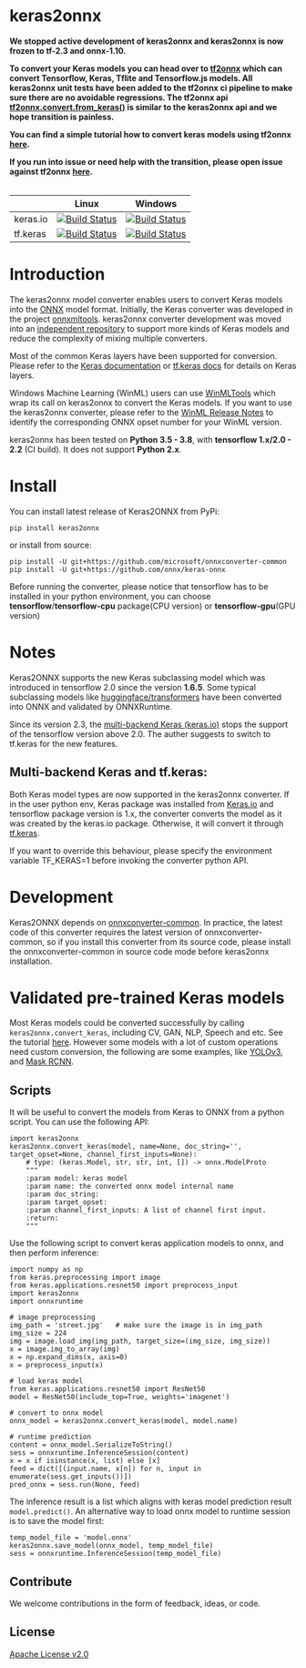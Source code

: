 <!--- SPDX-License-Identifier: Apache-2.0 -->

# keras2onnx

<b>
We stopped active development of keras2onnx and keras2onnx is now frozen to tf-2.3 and onnx-1.10.

To convert your Keras models you can head over to [tf2onnx](https://github.com/onnx/tensorflow-onnx) which can convert Tensorflow, Keras, Tflite and Tensorflow.js models. All keras2onnx unit tests have been added to the tf2onnx ci pipeline to make sure there are no avoidable regressions. The tf2onnx api [tf2onnx.convert.from_keras()](https://github.com/onnx/tensorflow-onnx#from_keras-tf-20-and-newer) is similar to the keras2onnx api and we hope transition is painless.

You can find a simple tutorial how to convert keras models using tf2onnx [here](https://github.com/onnx/tensorflow-onnx/blob/master/tutorials/keras-resnet50.ipynb).

If you run into issue or need help with the transition, please open issue against tf2onnx [here](https://github.com/onnx/tensorflow-onnx/issues).
</b>
<br/>
<br/>



|          | Linux | Windows |
|----------|-------|---------|
| keras.io | [![Build Status](https://dev.azure.com/onnxmltools/ketone/_apis/build/status/linux-conda-ci?branchName=master)](https://dev.azure.com/onnxmltools/ketone/_build/latest?definitionId=9&branchName=master) | [![Build Status](https://dev.azure.com/onnxmltools/ketone/_apis/build/status/win32-conda-ci?branchName=master)](https://dev.azure.com/onnxmltools/ketone/_build/latest?definitionId=10&branchName=master) |
| tf.keras | [![Build Status](https://dev.azure.com/onnxmltools/ketone/_apis/build/status/linux-tf-keras-ci?branchName=master)](https://dev.azure.com/onnxmltools/ketone/_build/latest?definitionId=19&branchName=master) | [![Build Status](https://dev.azure.com/onnxmltools/ketone/_apis/build/status/win32-tf-keras-CI?branchName=master)](https://dev.azure.com/onnxmltools/ketone/_build/latest?definitionId=20&branchName=master) |


# Introduction
The keras2onnx model converter enables users to convert Keras models into the [ONNX](https://onnx.ai) model format.
Initially, the Keras converter was developed in the project [onnxmltools](https://github.com/onnx/onnxmltools). keras2onnx converter development was moved into an [independent repository](https://github.com/onnx/keras-onnx) to support more kinds of Keras models and reduce the complexity of mixing multiple converters.

Most of the common Keras layers have been supported for conversion. Please refer to the [Keras documentation](https://keras.io/layers/about-keras-layers/) or [tf.keras docs](https://www.tensorflow.org/api_docs/python/tf/keras/layers) for details on Keras layers.

Windows Machine Learning (WinML) users can use [WinMLTools](https://docs.microsoft.com/en-us/windows/ai/windows-ml/convert-model-winmltools) which wrap its call on keras2onnx to convert the Keras models. If you want to use the keras2onnx converter, please refer to the [WinML Release Notes](https://docs.microsoft.com/en-us/windows/ai/windows-ml/release-notes) to identify the corresponding ONNX opset number for your WinML version.

keras2onnx has been tested on **Python 3.5 - 3.8**, with **tensorflow 1.x/2.0 - 2.2**  (CI build). It does not support **Python 2.x**.

# Install
You can install latest release of Keras2ONNX from PyPi:

```
pip install keras2onnx
```
or install from source:

```
pip install -U git+https://github.com/microsoft/onnxconverter-common
pip install -U git+https://github.com/onnx/keras-onnx
```
Before running the converter, please notice that tensorflow has to be installed in your python environment,
you can choose **tensorflow**/**tensorflow-cpu** package(CPU version) or **tensorflow-gpu**(GPU version)

# Notes
Keras2ONNX supports the new Keras subclassing model which was introduced in tensorflow 2.0 since the version **1.6.5**. Some typical subclassing models like [huggingface/transformers](https://github.com/huggingface/transformers) have been converted into ONNX and validated by ONNXRuntime.<br>

Since its version 2.3, the [multi-backend Keras (keras.io)](https://keras.io/#multi-backend-keras-and-tfkeras) stops the support of the tensorflow version above 2.0. The auther suggests to switch to tf.keras for the new features.
## Multi-backend Keras and tf.keras:
Both Keras model types are now supported in the keras2onnx converter. If in the user python env, Keras package was installed from [Keras.io](https://keras.io/) and tensorflow package version is 1.x, the converter converts the model as it was created by the keras.io package. Otherwise, it will convert it through [tf.keras](https://www.tensorflow.org/guide/keras).<br>

If you want to override this behaviour, please specify the environment variable TF_KERAS=1 before invoking the converter python API.
# Development
Keras2ONNX depends on [onnxconverter-common](https://github.com/microsoft/onnxconverter-common). In practice, the latest code of this converter requires the latest version of onnxconverter-common, so if you install this converter from its source code, please install the onnxconverter-common in source code mode before keras2onnx installation.

# Validated pre-trained Keras models
Most Keras models could be converted successfully by calling ```keras2onnx.convert_keras```, including CV, GAN, NLP, Speech and etc. See the tutorial [here](https://github.com/onnx/keras-onnx/tree/master/tutorial). However some models with a lot of custom operations need custom conversion, the following are some examples,
like [YOLOv3](https://github.com/qqwweee/keras-yolo3), and [Mask RCNN](https://github.com/matterport/Mask_RCNN).


## Scripts
It will be useful to convert the models from Keras to ONNX from a python script.
You can use the following API:
```
import keras2onnx
keras2onnx.convert_keras(model, name=None, doc_string='', target_opset=None, channel_first_inputs=None):
    # type: (keras.Model, str, str, int, []) -> onnx.ModelProto
    """
    :param model: keras model
    :param name: the converted onnx model internal name
    :param doc_string:
    :param target_opset:
    :param channel_first_inputs: A list of channel first input.
    :return:
    """
```

Use the following script to convert keras application models to onnx, and then perform inference:
```
import numpy as np
from keras.preprocessing import image
from keras.applications.resnet50 import preprocess_input
import keras2onnx
import onnxruntime

# image preprocessing
img_path = 'street.jpg'   # make sure the image is in img_path
img_size = 224
img = image.load_img(img_path, target_size=(img_size, img_size))
x = image.img_to_array(img)
x = np.expand_dims(x, axis=0)
x = preprocess_input(x)

# load keras model
from keras.applications.resnet50 import ResNet50
model = ResNet50(include_top=True, weights='imagenet')

# convert to onnx model
onnx_model = keras2onnx.convert_keras(model, model.name)

# runtime prediction
content = onnx_model.SerializeToString()
sess = onnxruntime.InferenceSession(content)
x = x if isinstance(x, list) else [x]
feed = dict([(input.name, x[n]) for n, input in enumerate(sess.get_inputs())])
pred_onnx = sess.run(None, feed)
```

The inference result is a list which aligns with keras model prediction result `model.predict()`.
An alternative way to load onnx model to runtime session is to save the model first:
```
temp_model_file = 'model.onnx'
keras2onnx.save_model(onnx_model, temp_model_file)
sess = onnxruntime.InferenceSession(temp_model_file)
```

## Contribute
We welcome contributions in the form of feedback, ideas, or code.

## License
[Apache License v2.0](LICENSE)
